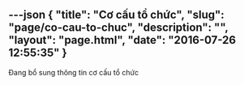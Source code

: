 ---json
{
    "title": "Cơ cấu tổ chức",
    "slug": "page/co-cau-to-chuc",
    "description": "",
    "layout": "page.html",
    "date": "2016-07-26 12:55:35"
}
---
Đang bổ sung thông tin cơ cấu tổ chức
